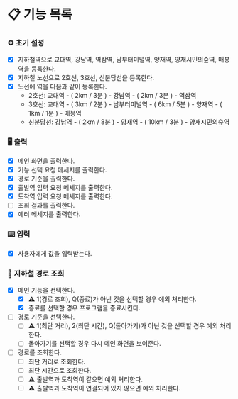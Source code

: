 # 📋 기능 목록

### ⚙️ 초기 설정

- [x] 지하철역으로 교대역, 강남역, 역삼역, 남부터미널역, 양재역, 양재시민의숲역, 매봉역을 등록한다.
- [x] 지하철 노선으로 2호선, 3호선, 신분당선을 등록한다.
- [x] 노선에 역을 다음과 같이 등록한다.
    - 2호선: 교대역 - ( 2km / 3분 ) - 강남역 - ( 2km / 3분 ) - 역삼역
    - 3호선: 교대역 - ( 3km / 2분 ) - 남부터미널역 - ( 6km / 5분 ) - 양재역 - ( 1km / 1분 ) - 매봉역
    - 신분당선: 강남역 - ( 2km / 8분 ) - 양재역 - ( 10km / 3분 ) - 양재시민의숲역

### 🖥 출력

- [x] 메인 화면을 출력한다.
- [x] 기능 선택 요청 메세지를 출력한다.
- [x] 경로 기준을 출력한다.
- [x] 출발역 입력 요청 메세지를 출력한다.
- [x] 도착역 입력 요청 메세지를 출력한다.
- [ ] 조회 결과를 출력한다.
- [x] 에러 메세지를 출력한다.

### ⌨️ 입력

- [x] 사용자에게 값을 입력받는다.

### 🚊 지하철 경로 조회

- [x] 메인 기능을 선택한다.
    - [x] ⚠️ 1(경로 조회), Q(종료)가 아닌 것을 선택할 경우 예외 처리한다.
    - [x] 종료를 선택할 경우 프로그램을 종료시킨다.
- [ ] 경로 기준을 선택한다.
    - [ ] ⚠️ 1(최단 거리), 2(최단 시간), Q(돌아가기)가 아닌 것을 선택할 경우 예외 처리 한다.
    - [ ] 돌아가기를 선택할 경우 다시 메인 화면을 보여준다.
- [ ] 경로를 조회한다.
    - [ ] 최단 거리로 조회한다.
    - [ ] 최단 시간으로 조회한다.
    - [ ] ⚠️ 출발역과 도착역이 같으면 예외 처리한다.
    - [ ] ⚠️ 출발역과 도착역이 연결되어 있지 않으면 예외 처리한다.
